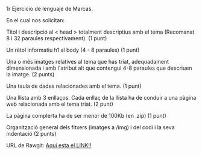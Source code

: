 1r Ejercicio de lenguaje de Marcas.

En el cual nos solicitan:
<p>Títol i descripció al < head > totalment descriptius amb el tema (Recomanat 8 i 32 paraules respectivament). (1 punt)</p>
<p>Un rètol informatiu h1 al body (4 - 8 paraules) (1 punt)</p>
<p>Una o més imatges relatives al tema que has triat, adequadament dimensionada i amb l'atribut alt que contengui 4-8 paraules que descriuen la imatge. (2 punts)</p>
<p>Una taula de dades relacionades amb el tema. (1 punt)</p>
<p>Una llista amb 3 enllaços. Cada enllaç de la llista ha de conduir a una pàgina web relacionada amb el tema triat. (2 punt)</p>
<p>La pàgina complerta ha de ser menor de 100Kb (en .zip) (1 punt)</p>
<p>Organització general dels fitxers (imatges a /img) i del codi i la seva indentació (2 punts)</p>


URL de Rawgit: <a href="https://rawgit.com/simonjr90/Primer-ejercicio/master/primer%20disseny%20web/index.html">Aqui esta el LINK!!</a>
